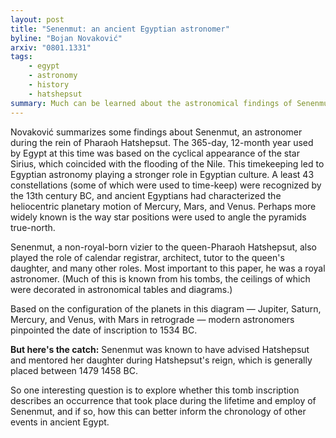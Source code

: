 ```yaml
---
layout: post
title: "Senenmut: an ancient Egyptian astronomer"
byline: "Bojan Novaković"
arxiv: "0801.1331"
tags:
    - egypt
    - astronomy
    - history
    - hatshepsut
summary: Much can be learned about the astronomical findings of Senenmut, a friend and royal timekeeper-advisor to Pharaoh Hatshepsut, from the inscriptions on the ceiling of his tomb.
---
```


Novaković summarizes some findings about Senenmut, an astronomer during the rein of Pharaoh Hatshepsut. The 365-day, 12-month year used by Egypt at this time was based on the cyclical appearance of the star Sirius, which coincided with the flooding of the Nile. This timekeeping led to Egyptian astronomy playing a stronger role in Egyptian culture. A least 43 constellations (some of which were used to time-keep) were recognized by the 13th century BC, and ancient Egyptians had characterized the heliocentric planetary motion of Mercury, Mars, and Venus. Perhaps more widely known is the way star positions were used to angle the pyramids true-north.

Senenmut, a non-royal-born vizier to the queen-Pharaoh Hatshepsut, also played the role of calendar registrar, architect, tutor to the queen's daughter, and many other roles. Most important to this paper, he was a royal astronomer. (Much of this is known from his tombs, the ceilings of which were decorated in astronomical tables and diagrams.)

Based on the configuration of the planets in this diagram — Jupiter, Saturn, Mercury, and Venus, with Mars in retrograde — modern astronomers pinpointed the date of inscription to 1534 BC.

**But here's the catch:** Senenmut was known to have advised Hatshepsut and mentored her daughter during Hatshepsut's reign, which is generally placed between 1479 1458 BC.

So one interesting question is to explore whether this tomb inscription describes an occurrence that took place during the lifetime and employ of Senenmut, and if so, how this can better inform the chronology of other events in ancient Egypt.
